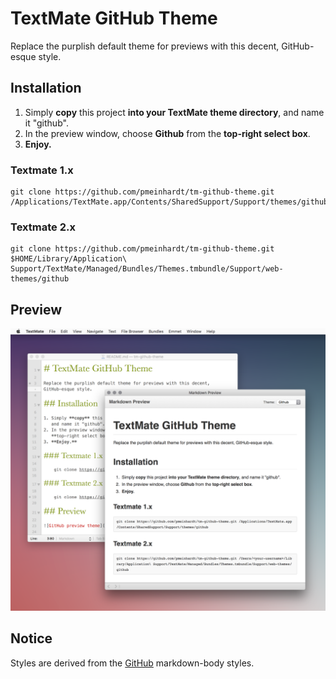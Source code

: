 # TextMate GitHub Theme

Replace the purplish default theme for previews with this decent, GitHub-esque style.

## Installation

1. Simply **copy** this project **into your TextMate theme directory**,
   and name it "github".
2. In the preview window, choose **Github** from the
   **top-right select box**.
3. **Enjoy.**

### Textmate 1.x

    git clone https://github.com/pmeinhardt/tm-github-theme.git /Applications/TextMate.app/Contents/SharedSupport/Support/themes/github

### Textmate 2.x

    git clone https://github.com/pmeinhardt/tm-github-theme.git $HOME/Library/Application\ Support/TextMate/Managed/Bundles/Themes.tmbundle/Support/web-themes/github

## Preview

![GitHub preview theme](preview.png "Relieve your eyes")

## Notice

Styles are derived from the [GitHub](https://github.com) markdown-body styles.
